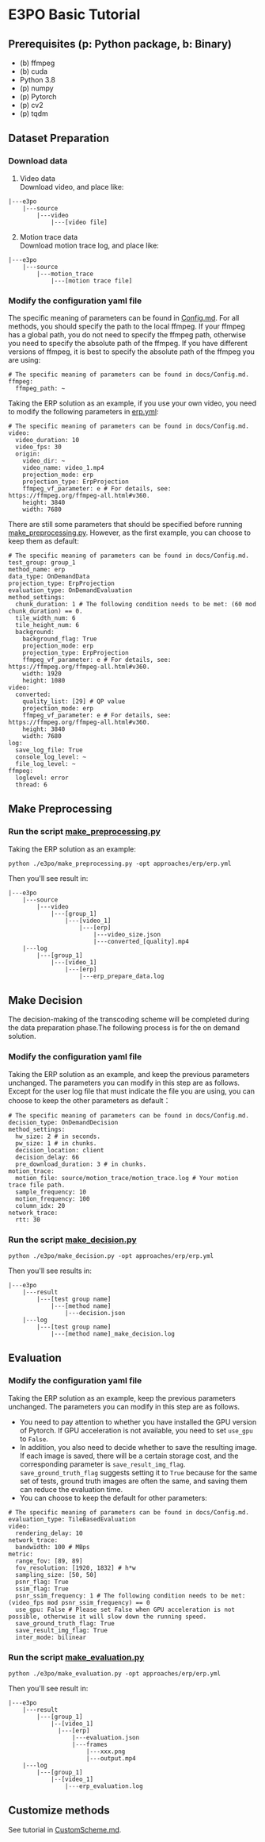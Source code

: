 # E3PO Basic Tutorial

## Prerequisites (p: Python package, b: Binary)
- (b) ffmpeg
- (b) cuda
- Python 3.8
- (p) numpy
- (p) Pytorch
- (p) cv2
- (p) tqdm

## Dataset Preparation
### Download data
1. Video data<br>
Download video, and place like:
```
|---e3po
    |---source
        |---video
            |---[video file]
```
2. Motion trace data<br>
Download motion trace log, and place like:
```
|---e3po
    |---source
        |---motion_trace
            |---[motion trace file]
```

### Modify the configuration yaml file
The specific meaning of parameters can be found in [Config.md](./Config.md). For all methods, you should specify the path to the local ffmpeg. If your ffmpeg has a global path, you do not need to specify the ffmpeg path, otherwise you need to specify the absolute path of the ffmpeg. If you have different versions of ffmpeg, it is best to specify the absolute path of the ffmpeg you are using:
```
# The specific meaning of parameters can be found in docs/Config.md.
ffmpeg:
  ffmpeg_path: ~
```

Taking the ERP solution as an example, if you use your own video, you need to modify the following parameters in [erp.yml](../e3po/approaches/erp/erp.yml):
```
# The specific meaning of parameters can be found in docs/Config.md.
video:
  video_duration: 10
  video_fps: 30
  origin:
    video_dir: ~
    video_name: video_1.mp4
    projection_mode: erp
    projection_type: ErpProjection
    ffmpeg_vf_parameter: e # For details, see: https://ffmpeg.org/ffmpeg-all.html#v360.
    height: 3840
    width: 7680
```
There are still some parameters that should be specified before running [make_preprocessing.py](../e3po/make_preprocessing.py). However, as the first example, you can choose to keep them as default:
```
# The specific meaning of parameters can be found in docs/Config.md.
test_group: group_1
method_name: erp
data_type: OnDemandData
projection_type: ErpProjection
evaluation_type: OnDemandEvaluation
method_settings:
  chunk_duration: 1 # The following condition needs to be met: (60 mod chunk_duration) == 0. 
  tile_width_num: 6
  tile_height_num: 6
  background:
    background_flag: True
    projection_mode: erp
    projection_type: ErpProjection
    ffmpeg_vf_parameter: e # For details, see: https://ffmpeg.org/ffmpeg-all.html#v360.
    width: 1920
    height: 1080
video:
  converted:
    quality_list: [29] # QP value
    projection_mode: erp
    ffmpeg_vf_parameter: e # For details, see: https://ffmpeg.org/ffmpeg-all.html#v360.
    height: 3840
    width: 7680
log:
  save_log_file: True
  console_log_level: ~
  file_log_level: ~
ffmpeg:
  loglevel: error
  thread: 6
```


## Make Preprocessing
### Run the script [make_preprocessing.py](../e3po/make_preprocessing.py)
Taking the ERP solution as an example:
```
python ./e3po/make_preprocessing.py -opt approaches/erp/erp.yml
```
Then you'll see result in:
```
|---e3po
    |---source
        |---video
            |---[group_1]
                |---[video_1]
                    |---[erp]
                        |---video_size.json
                        |---converted_[quality].mp4
    |---log
        |---[group_1]
            |---[video_1]
                |---[erp]
                    |---erp_prepare_data.log  
```

## Make Decision
The decision-making of the transcoding scheme will be completed during the data preparation phase.The following process is for the on demand solution.
### Modify the configuration yaml file
Taking the ERP solution as an example, and keep the previous parameters unchanged. The parameters you can modify in this step are as follows. 
Except for the user log file that must indicate the file you are using, you can choose to keep the other parameters as default：
```
# The specific meaning of parameters can be found in docs/Config.md.
decision_type: OnDemandDecision
method_settings:
  hw_size: 2 # in seconds.
  pw_size: 1 # in chunks.
  decision_location: client
  decision_delay: 66
  pre_download_duration: 3 # in chunks.
motion_trace:
  motion_file: source/motion_trace/motion_trace.log # Your motion trace file path.
  sample_frequency: 10
  motion_frequency: 100
  column_idx: 20
network_trace:
  rtt: 30
```

### Run the script [make_decision.py](../e3po/make_decision.py)
```
python ./e3po/make_decision.py -opt approaches/erp/erp.yml
```
Then you'll see results in:
```
|---e3po
    |---result
        |---[test group name]
            |---[method name]
                |---decision.json
    |---log
        |---[test group name]
            |---[method name]_make_decision.log
```

## Evaluation
### Modify the configuration yaml file
Taking the ERP solution as an example,  keep the previous parameters unchanged. The parameters you can modify in this step are as follows. 

* You need to pay attention to whether you have installed the GPU version of Pytorch. If GPU acceleration is not available, you need to set `use_gpu` to `False`. 
* In addition, you also need to decide whether to save the resulting image. If each image is saved, there will be a certain storage cost, and the corresponding parameter is `save_result_img_flag`. `save_ground_truth_flag` suggests setting it to `True` because for the same set of tests, ground truth images are often the same, and saving them can reduce the evaluation time.
* You can choose to keep the default for other parameters:
```
# The specific meaning of parameters can be found in docs/Config.md.
evaluation_type: TileBasedEvaluation
video:
  rendering_delay: 10
network_trace:
  bandwidth: 100 # MBps
metric:
  range_fov: [89, 89]
  fov_resolution: [1920, 1832] # h*w
  sampling_size: [50, 50]
  psnr_flag: True
  ssim_flag: True
  psnr_ssim_frequency: 1 # The following condition needs to be met: (video_fps mod psnr_ssim_frequency) == 0
  use_gpu: False # Please set False when GPU acceleration is not possible, otherwise it will slow down the running speed.
  save_ground_truth_flag: True
  save_result_img_flag: True
  inter_mode: bilinear
```

### Run the script [make_evaluation.py](../e3po/make_evaluation.py)
```
python ./e3po/make_evaluation.py -opt approaches/erp/erp.yml
```
Then you'll see result in:
```
|---e3po
    |---result
        |---[group_1]
            |--[video_1]
              |---[erp]
                  |---evaluation.json
                  |---frames
                      |---xxx.png
                      |---output.mp4
    |---log
        |---[group_1]
            |--[video_1]
                |---erp_evaluation.log
```
## Customize methods
See tutorial in [CustomScheme.md](./CustomScheme.md).